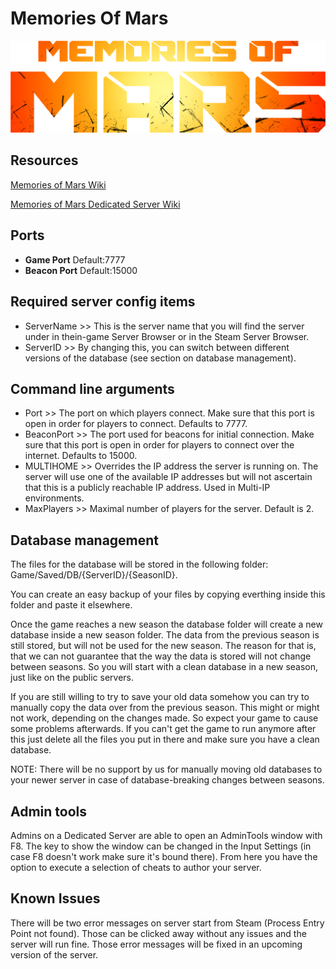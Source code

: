 # Memories Of Mars

![Memories Of Mars Logo](../.gitbook/assets/memories_of_mars.png)

## Resources

[Memories of Mars Wiki](https://memoriesofmars.gamepedia.com/Memories_of_Mars_Wiki)

[Memories of Mars Dedicated Server Wiki](https://memoriesofmars.gamepedia.com/Dedicated_Servers)

## Ports

-   **Game Port** Default:7777
-   **Beacon Port** Default:15000

## Required server config items

-   ServerName >> This is the server name that you will find the server under in thein-game Server Browser or in the Steam Server Browser.
-   ServerID >> By changing this, you can switch between different versions of the database (see section on database management).

## Command line arguments

-   Port >> The port on which players connect. Make sure that this port is open in order for players to connect. Defaults to 7777.
-   BeaconPort >> The port used for beacons for initial connection. Make sure that this port is open in order for players to connect over the internet. Defaults to 15000.
-   MULTIHOME >> Overrides the IP address the server is running on. The server will use one of the available IP addresses but will not ascertain that this is a publicly reachable IP address. Used in Multi-IP environments.
-   MaxPlayers >> Maximal number of players for the server. Default is 2.

## Database management

The files for the database will be stored in the following folder: Game/Saved/DB/{ServerID}/{SeasonID}.

You can create an easy backup of your files by copying everthing inside this folder and paste it elsewhere.

Once the game reaches a new season the database folder will create a new database inside a new season folder. The data from the previous season is still stored, but will not be used for the new season. The reason for that is, that we can not guarantee that the way the data is stored will not change between seasons. So you will start with a clean database in a new season, just like on the public servers.

If you are still willing to try to save your old data somehow you can try to manually copy the data over from the previous season. This might or might not work, depending on the changes made. So expect your game to cause some problems afterwards. If you can't get the game to run anymore after this just delete all the files you put in there and make sure you have a clean database.

NOTE: There will be no support by us for manually moving old databases to your newer server in case of database-breaking changes between seasons.

## Admin tools

Admins on a Dedicated Server are able to open an AdminTools window with F8. The key to show the window can be changed in the Input Settings (in case F8 doesn't work make sure it's bound there). From here you have the option to execute a selection of cheats to author your server.

## Known Issues

There will be two error messages on server start from Steam (Process Entry Point not found). Those can be clicked away without any issues and the server will run fine. Those error messages will be fixed in an upcoming version of the server.
